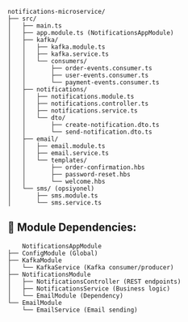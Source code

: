     notifications-microservice/
    ├── src/
    │   ├── main.ts
    │   ├── app.module.ts (NotificationsAppModule)
    │   ├── kafka/
    │   │   ├── kafka.module.ts
    │   │   ├── kafka.service.ts
    │   │   └── consumers/
    │   │       ├── order-events.consumer.ts
    │   │       ├── user-events.consumer.ts
    │   │       └── payment-events.consumer.ts
    │   ├── notifications/
    │   │   ├── notifications.module.ts
    │   │   ├── notifications.controller.ts
    │   │   ├── notifications.service.ts
    │   │   └── dto/
    │   │       ├── create-notification.dto.ts
    │   │       └── send-notification.dto.ts
    │   ├── email/
    │   │   ├── email.module.ts
    │   │   ├── email.service.ts
    │   │   └── templates/
    │   │       ├── order-confirmation.hbs
    │   │       ├── password-reset.hbs
    │   │       └── welcome.hbs
    │   └── sms/ (opsiyonel)
    │       ├── sms.module.ts
    │       └── sms.service.ts

## 🔗 Module Dependencies:
        NotificationsAppModule
    ├── ConfigModule (Global)
    ├── KafkaModule
    │   └── KafkaService (Kafka consumer/producer)
    ├── NotificationsModule
    │   ├── NotificationsController (REST endpoints)
    │   ├── NotificationsService (Business logic)
    │   └── EmailModule (Dependency)
    └── EmailModule
        └── EmailService (Email sending)
